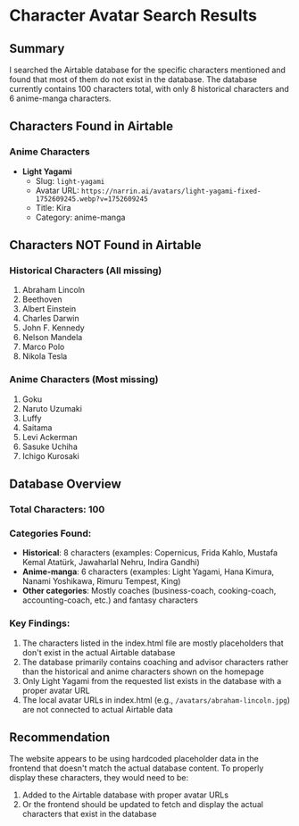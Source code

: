 # Character Avatar Search Results

## Summary
I searched the Airtable database for the specific characters mentioned and found that most of them do not exist in the database. The database currently contains 100 characters total, with only 8 historical characters and 6 anime-manga characters.

## Characters Found in Airtable

### Anime Characters
- **Light Yagami**
  - Slug: `light-yagami`
  - Avatar URL: `https://narrin.ai/avatars/light-yagami-fixed-1752609245.webp?v=1752609245`
  - Title: Kira
  - Category: anime-manga

## Characters NOT Found in Airtable

### Historical Characters (All missing)
1. Abraham Lincoln
2. Beethoven
3. Albert Einstein
4. Charles Darwin
5. John F. Kennedy
6. Nelson Mandela
7. Marco Polo
8. Nikola Tesla

### Anime Characters (Most missing)
1. Goku
2. Naruto Uzumaki
3. Luffy
4. Saitama
5. Levi Ackerman
6. Sasuke Uchiha
7. Ichigo Kurosaki

## Database Overview

### Total Characters: 100

### Categories Found:
- **Historical**: 8 characters (examples: Copernicus, Frida Kahlo, Mustafa Kemal Atatürk, Jawaharlal Nehru, Indira Gandhi)
- **Anime-manga**: 6 characters (examples: Light Yagami, Hana Kimura, Nanami Yoshikawa, Rimuru Tempest, King)
- **Other categories**: Mostly coaches (business-coach, cooking-coach, accounting-coach, etc.) and fantasy characters

### Key Findings:
1. The characters listed in the index.html file are mostly placeholders that don't exist in the actual Airtable database
2. The database primarily contains coaching and advisor characters rather than the historical and anime characters shown on the homepage
3. Only Light Yagami from the requested list exists in the database with a proper avatar URL
4. The local avatar URLs in index.html (e.g., `/avatars/abraham-lincoln.jpg`) are not connected to actual Airtable data

## Recommendation
The website appears to be using hardcoded placeholder data in the frontend that doesn't match the actual database content. To properly display these characters, they would need to be:
1. Added to the Airtable database with proper avatar URLs
2. Or the frontend should be updated to fetch and display the actual characters that exist in the database